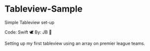 # Tableview-Sample

Simple Tableview set-up

Code: Swift 🕊 
By: JB 🤪

Setting up my first tableview using an array on premier league teams. 
